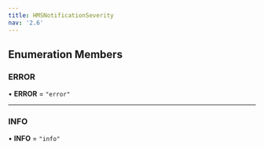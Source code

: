 ```yaml
---
title: HMSNotificationSeverity
nav: '2.6'
---
```


## Enumeration Members

### ERROR

• **ERROR** = `"error"`

---

### INFO

• **INFO** = `"info"`
